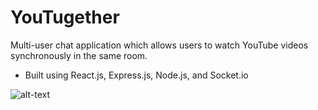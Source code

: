 ﻿# YouTugether

Multi-user chat application which allows users to watch YouTube videos synchronously in the same room.
- Built using React.js, Express.js, Node.js, and Socket.io

![alt-text](https://github.com/bencostas/YouTugether/main/YouTugether%20Demo.gif)
